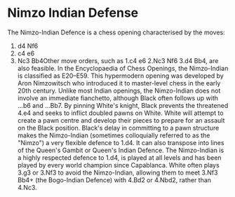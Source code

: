 # Nimzo Indian Defense

The Nimzo-Indian Defence is a chess opening characterised by the moves:

1. d4 Nf6
2. c4 e6
3. Nc3 Bb4Other move orders, such as 1.c4 e6 2.Nc3 Nf6 3.d4 Bb4, are also feasible. In the Encyclopaedia of Chess Openings, the Nimzo-Indian is classified as E20–E59.
This hypermodern opening was developed by Aron Nimzowitsch who introduced it to master-level chess in the early 20th century. Unlike most Indian openings, the Nimzo-Indian does not involve an immediate fianchetto, although Black often follows up with ...b6 and ...Bb7. By pinning White's knight, Black prevents the threatened 4.e4 and seeks to inflict doubled pawns on White. White will attempt to create a pawn centre and develop their pieces to prepare for an assault on the Black position.
Black's delay in committing to a pawn structure makes the Nimzo-Indian (sometimes colloquially referred to as the "Nimzo") a very flexible defence to 1.d4. It can also transpose into lines of the Queen's Gambit or Queen's Indian Defence. The Nimzo-Indian is a highly respected defence to 1.d4, is played at all levels and has been played by every world champion since Capablanca. White often plays 3.g3 or 3.Nf3 to avoid the Nimzo-Indian, allowing them to meet 3.Nf3 Bb4+ (the Bogo-Indian Defence) with 4.Bd2 or 4.Nbd2, rather than 4.Nc3.


